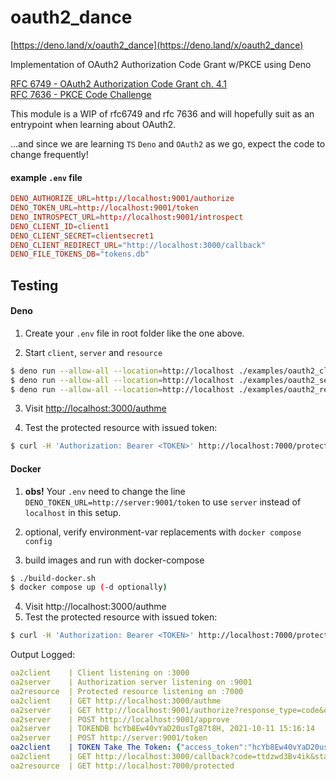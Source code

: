 # oauth2_dance

[https://deno.land/x/oauth2_dance](https://deno.land/x/oauth2_dance)

Implementation of OAuth2 Authorization Code Grant w/PKCE using Deno

[RFC 6749 - OAuth2 Authorization Code Grant ch. 4.1](https://datatracker.ietf.org/doc/html/rfc6749#section-4.1)<br/>[RFC 7636 - PKCE Code Challenge](https://datatracker.ietf.org/doc/html/rfc7636)

This module is a WIP of rfc6749 and rfc 7636 and will hopefully suit as an entrypoint when learning about OAuth2.

...and since we are learning `TS` `Deno` and `OAuth2` as we go, expect the code to change frequently!

#### example `.env` file
```conf
DENO_AUTHORIZE_URL=http://localhost:9001/authorize
DENO_TOKEN_URL=http://localhost:9001/token
DENO_INTROSPECT_URL=http://localhost:9001/introspect
DENO_CLIENT_ID=client1
DENO_CLIENT_SECRET=clientsecret1
DENO_CLIENT_REDIRECT_URL="http://localhost:3000/callback"
DENO_FILE_TOKENS_DB="tokens.db"
```

## Testing

#### Deno

1. Create your `.env` file in root folder like the one above.

2. Start `client`, `server` and `resource` 

```sh
$ deno run --allow-all --location=http://localhost ./examples/oauth2_client.ts
$ deno run --allow-all --location=http://localhost ./examples/oauth2_server.ts
$ deno run --allow-all --location=http://localhost ./examples/oauth2_resource.ts
```

3. Visit [http://localhost:3000/authme](http://localhost:3000/authme)

4. Test the protected resource with issued token:
```sh
$ curl -H 'Authorization: Bearer <TOKEN>' http://localhost:7000/protected
```

#### Docker

1. **obs!** Your `.env` need to change the line `DENO_TOKEN_URL=http://server:9001/token` to use `server` instead of `localhost` in this setup.

2. optional, verify environment-var replacements with `docker compose config`

3. build images and run with docker-compose

```sh
$ ./build-docker.sh
$ docker compose up (-d optionally)
```

4. Visit http://localhost:3000/authme
4. Test the protected resource with issued token:
```sh
$ curl -H 'Authorization: Bearer <TOKEN>' http://localhost:7000/protected
```


Output Logged:
```yml
oa2client    | Client listening on :3000
oa2server    | Authorization server listening on :9001
oa2resource  | Protected resource listening on :7000
oa2client    | GET http://localhost:3000/authme
oa2server    | GET http://localhost:9001/authorize?response_type=code&client_id=oauth-client-1&redirect_uri=http%3A%2F%2Flocalhost%3A3000%2Fcallback&state=X1GCu7df&scope=foo&code_challenge=%2FREQgseA8M5EMoMON6TfYQzQ%2FxxxSloFBYnNHAVnjS4%3D&code_challenge_method=S256
oa2server    | POST http://localhost:9001/approve
oa2server    | TOKENDB hcYb8Ew40vYaD20usTg87t8H, 2021-10-11 15:16:14
oa2server    | POST http://server:9001/token
oa2client    | TOKEN Take The Token: {"access_token":"hcYb8Ew40vYaD20usTg87t8H","token_type":"Bearer","expires_in":600}
oa2client    | GET http://localhost:3000/callback?code=ttdzwd3Bv4ik&state=X1GCu7df
oa2resource  | GET http://localhost:7000/protected

```

